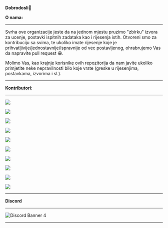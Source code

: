 **Dobrodosli**👋


**O nama:**
<hr>
Svrha ove organizacije jeste da na jednom mjestu pruzimo "zbirku" izvora za ucenje, postavki ispitnih zadataka kao i rijesenja istih. Otvoreni smo za kontribuciju sa svima, te ukoliko imate rijesenje koje je prihvatljivije/jednostavnije/ispravnije od vec postavljenog, ohrabrujemo Vas da napravite pull request 😀.

Molimo Vas, kao krajnje korisnike ovih repozitorija da nam javite ukoliko primjetite neke nepravilnosti bilo koje vrste (greske u rijesenjima, postavkama, izvorima i sl.).
<hr>

**Kontributori:**
<hr>

[![](https://avatars.githubusercontent.com/u/58472052?s=96&v=4)](https://github.com/AdivonSlav) 

[![](https://avatars.githubusercontent.com/u/76576193?s=64&v=4)](https://github.com/AmigosLP)


[![](https://avatars.githubusercontent.com/u/76669701?s=64&v=4)](https://github.com/BerunBiH)

[![](https://avatars.githubusercontent.com/u/58373221?s=64&v=4)](https://github.com/HarisKordic)

[![](https://avatars.githubusercontent.com/u/77499895?s=64&v=4)](https://github.com/R3FA)

[![](https://avatars.githubusercontent.com/u/92086961?s=96&v=4)](https://github.com/RedzicMuhamed)

[![](https://avatars.githubusercontent.com/u/68828360?s=96&v=4)](https://github.com/Sanjin-Pajic)

[![](https://avatars.githubusercontent.com/u/89514704?s=96&v=4)](https://github.com/saranur)

[![](https://avatars.githubusercontent.com/u/77838860?s=96&v=4)](https://github.com/Siocic)

[![](https://avatars.githubusercontent.com/u/72450575?s=96&v=4)](https://github.com/vkerim)


<hr>

**Discord**
<hr>


![Discord Banner 4](https://discordapp.com/api/guilds/787773373748740128/widget.png?style=banner4)


<hr>
